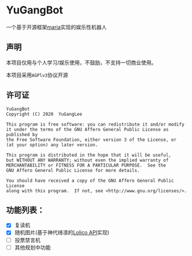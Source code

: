 # YuGangBot
  
一个基于开源框架[maria](https://github.com/mamoe/mirai)实现的娱乐性机器人

## 声明
本项目仅用与个人学习/娱乐使用，不鼓励，不支持一切商业使用。
  
本项目采用`AGPlv3`协议开源

## 许可证

    YuGangBot 
    Copyright (C) 2020  YuGangLee 
        
    This program is free software: you can redistribute it and/or modify
    it under the terms of the GNU Affero General Public License as published by
    the Free Software Foundation, either version 3 of the License, or
    (at your option) any later version.
    
    This program is distributed in the hope that it will be useful,
    but WITHOUT ANY WARRANTY; without even the implied warranty of
    MERCHANTABILITY or FITNESS FOR A PARTICULAR PURPOSE.  See the
    GNU Affero General Public License for more details.
    
    You should have received a copy of the GNU Affero General Public License
    along with this program.  If not, see <http://www.gnu.org/licenses/>.


## 功能列表：
 - [x] 复读机
 - [x] 随机图片(基于神代绮凛的[Lolico API](https://api.lolicon.app/#/setu)实现)
 - [ ] 投票禁言机
 - [ ] 其他规划中功能